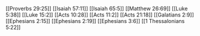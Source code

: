 [[Proverbs 29:25]]
[[Isaiah 57:11]]
[[Isaiah 65:5]]
[[Matthew 26:69]]
[[Luke 5:38]]
[[Luke 15:2]]
[[Acts 10:28]]
[[Acts 11:2]]
[[Acts 21:18]]
[[Galatians 2:9]]
[[Ephesians 2:15]]
[[Ephesians 2:19]]
[[Ephesians 3:6]]
[[1 Thessalonians 5:22]]
